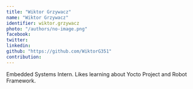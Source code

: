 ```yaml
---
title: "Wiktor Grzywacz"
name: "Wiktor Grzywacz"
identifier: wiktor.grzywacz
photo: "/authors/no-image.png"
facebook:
twitter:
linkedin:
github: "https://github.com/WiktorG351"
contribution:
---
```

Embedded Systems Intern. Likes learning about Yocto Project
and Robot Framework.
